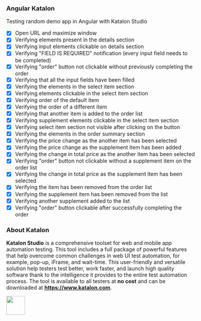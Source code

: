### Angular Katalon ###
 Testing random demo app in Angular with Katalon Studio

- [X] Open URL and maximize window
- [X] Verifying elements present in the details section
- [X] Verifying input elements clickable on details        section
- [X] Verifying "FIELD IS REQUIRED" notification (every input field needs to be completed)
- [X] Verifying "order" button not clickable without previously completing the order
- [X] Verifying that all the input fields have been filled
- [X] Verifying the elements in the select item section
- [X] Verifying elements clickable in the select item section
- [X] Verifying order of the default item
- [X] Verifying the order of a different item
- [X] Verifying that another item is added to the order list
- [X] Verifying supplement elements clickable in the select item section
- [X] Verifying select item section not visible after clicking on the button
- [X] Verifying the elements in the order summary section
- [X] Verifying the price change as the another item has been selected
- [X] Verifying the price change as the supplement item has been added
- [X] Verifying the change in total price as the another item has been selected
- [X] Verifying "order" button not clickable without a supplement item on the order list
- [X] Verifying the change in total price as the supplement item has been selected
- [X] Verifying the item has been removed from the order list
- [X] Verifying the supplement item has been removed from the list
- [X] Verifying another supplement added to the list
- [X] Verifying "order" button clickable after successfully completing the order

### About Katalon
**Katalon Studio** is a comprehensive toolset for web and mobile app automation testing. This tool includes a full package of powerful features that help overcome common challenges in web UI test automation, for example, pop-up, iFrame, and wait-time. This user-friendly and versatile solution help testers test better, work faster, and launch high quality software thank to the intelligence it provides to the entire test automation process.
The tool is available to all testers at __no cost__ and can be downloaded at **https://www.katalon.com**.


<img height= "50" src="https://www.katalon.com/wp-content/themes/katalon/images/katalon-studio-logo-notag.svg" />

	
